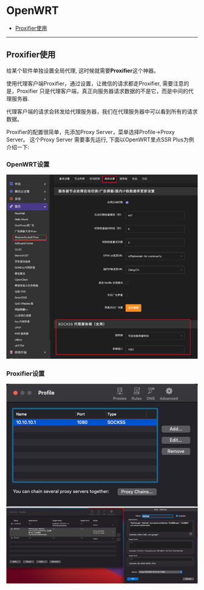 # OpenWRT

- [Proxifier使用](#proxifier使用)

---
## Proxifier使用
给某个软件单独设置全局代理, 这时候就需要**Proxifier**这个神器。

使用代理客户端Proxifier，通过设置，让微信的请求都走Proxifier, 需要注意的是，Proxifier 只是代理客户端，真正向服务器请求数据的不是它，而是中间的代理服务器.

代理客户端的请求会转发给代理服务器，我们在代理服务器中可以看到所有的请求数据。

Proxifier的配置很简单，先添加Proxy Server，菜单选择Profile->Proxy Server。 这个Proxy Server 需要事先运行, 下面以OpenWRT里点SSR Plus为例介绍一下:

### OpenWRT设置
![openwrt_ssr_plus_socks](../img/openwrt/openwrt_ssr_plus_socks.png)

### Proxifier设置
![proxifier_profile](../img/openwrt/proxifier_profile.png)
![proxifier_rules](../img/openwrt/proxifier_rules.png)